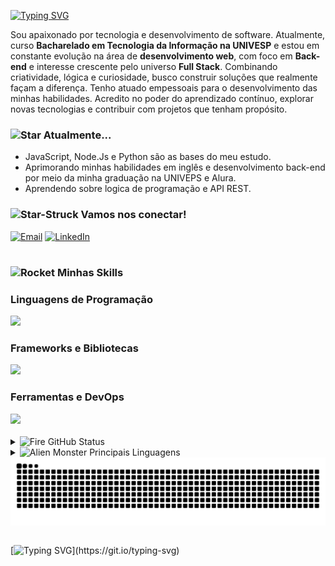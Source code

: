 [![Typing SVG](https://readme-typing-svg.demolab.com?font=Fira+Code&pause=1000&color=E81E7F&width=435&lines=%F0%9F%91%8B+Ola%2C+eu+sou+o+Wallace;%F0%9F%98%80+Adoro+aprender+e+perguntar;%F0%9F%8E%AF++Focado+em+mudar+de+vida)](https://git.io/typing-svg)

Sou apaixonado por tecnologia e desenvolvimento de software. Atualmente, curso **Bacharelado em Tecnologia da Informação na UNIVESP** e estou em constante evolução na área de **desenvolvimento web**, com foco em **Back-end** e interesse crescente pelo universo **Full Stack**.
Combinando criatividade, lógica e curiosidade, busco construir soluções que realmente façam a diferença. Tenho atuado empessoais para o desenvolvimento das minhas habilidades.
Acredito no poder do aprendizado contínuo, explorar novas tecnologias e contribuir com projetos que tenham propósito.  

### <img src="https://raw.githubusercontent.com/Tarikul-Islam-Anik/Animated-Fluent-Emojis/master/Emojis/Travel%20and%20places/Star.png" alt="Star" width="25" height="25" /> Atualmente...
- JavaScript, Node.Js e Python são as bases do meu estudo.
- Aprimorando minhas habilidades em inglês e desenvolvimento back-end por meio da minha graduação na UNIVEPS e Alura. 
- Aprendendo sobre logica de programação e API REST.

### <img src="https://raw.githubusercontent.com/Tarikul-Islam-Anik/Animated-Fluent-Emojis/master/Emojis/Smilies/Star-Struck.png" alt="Star-Struck" width="25" height="25" /> Vamos nos conectar!
[![Email](https://img.shields.io/badge/-Email-black?style=for-the-badge&logo=gmail&logoColor=red)](mailto:wallacefvenancio@gmail.com)
[![LinkedIn](https://img.shields.io/badge/-LinkedIn-black?style=for-the-badge&logo=linkedin&logoColor=blue)](www.linkedin.com/in/wallacevenancio)
<br>

#

### <img src="https://raw.githubusercontent.com/Tarikul-Islam-Anik/Animated-Fluent-Emojis/master/Emojis/Travel%20and%20places/Rocket.png" alt="Rocket" width="25" height="25" /> Minhas Skills

### Linguagens de Programação
<a href="https://skillicons.dev">
  <img src="https://skillicons.dev/icons?i=js,python,html,css" />
</a>

### Frameworks e Bibliotecas
<a href="https://skillicons.dev">
  <img src="https://skillicons.dev/icons?i=vscode,nodejs" />
</a>

### Ferramentas e DevOps
<a href="https://skillicons.dev">
  <img src="https://skillicons.dev/icons?i=git,github" />
</a>
<br><br>

<details>
  <summary><img src="https://raw.githubusercontent.com/Tarikul-Islam-Anik/Animated-Fluent-Emojis/master/Emojis/Travel%20and%20places/Fire.png" alt="Fire" width="25" height="25" /> GitHub Status</summary>
  <p><img src="https://github-readme-stats.vercel.app/api?username=WallaceVenancio&show_icons=true&theme=react" /></p>
</details>
<details>
  <summary><img src="https://raw.githubusercontent.com/Tarikul-Islam-Anik/Animated-Fluent-Emojis/master/Emojis/Smilies/Alien%20Monster.png" alt="Alien Monster" width="25" height="25" /> Principais Linguagens</summary>
  <p><img src="https://github-readme-stats.vercel.app/api/top-langs/?username=WallaceVenancio&size_weight=0.5&count_weight=0.5&theme=react" alt="Top Langs"></p>
</details>

<picture align="center">
  <source media="(prefers-color-scheme: dark)" srcset="https://raw.githubusercontent.com/WallaceVenancio/WallaceVenancio/output/github-contribution-grid-snake-dark.svg">
  <source media="(prefers-color-scheme: light)" srcset="https://raw.githubusercontent.com/WallaceVenancio/WallaceVenancio/output/github-contribution-grid-snake-dark.svg">
  <img align="center" alt="github contribution grid snake animation" src="https://raw.githubusercontent.com/WallaceVenancio/WallaceVenancio/output/github-contribution-grid-snake.svg">
</picture>
<br><br>

[![Typing SVG](https://readme-typing-svg.demolab.com?font=Fira+Code&weight=500&pause=1000&color=F7F7F7&width=550&lines=%F0%9F%91%8B+Valeu+por+visitar+meu+perfil!;%F0%9F%92%BB+Confira+meus+projetos+aqui+no+GitHub;%F0%9F%98%83+Curto+compartilhar+e+aprender+sempre;%F0%9F%98%89+Me+chama+pra+trocar+uma+ideia;%F0%9F%94%97+Vamos+nos+conectar+no+LinkedIn;%F0%9F%8C%9F+Te+desejo+um+%C3%B3timo+dia!)](https://git.io/typing-svg)
